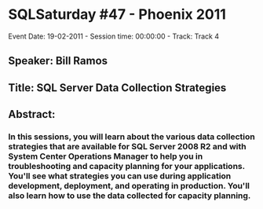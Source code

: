 # SQLSaturday #47 - Phoenix 2011
Event Date: 19-02-2011 - Session time: 00:00:00 - Track: Track 4
## Speaker: Bill Ramos
## Title: SQL Server Data Collection Strategies
## Abstract:
### In this sessions, you will learn about the various data collection strategies that are available for SQL Server 2008 R2 and with System Center Operations Manager to help you in troubleshooting and capacity planning for your applications. You'll see what strategies you can use during application development, deployment, and operating in production. You'll also learn how to use the data collected for capacity planning.
